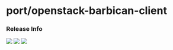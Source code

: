 # port/openstack-barbican-client

### Release Info
[![](https://images.microbadger.com/badges/version/port/openstack-barbican-client.svg)](http://microbadger.com/images/port/openstack-barbican-client "Image info @ microbadger.com")
[![](https://images.microbadger.com/badges/image/port/openstack-barbican-client.svg)](http://microbadger.com/images/port/openstack-barbican-client "Image info @ microbadger.com")
[![](https://images.microbadger.com/badges/commit/port/openstack-barbican-client.svg)](http://microbadger.com/images/port/openstack-barbican-client "Image info @ microbadger.com")
